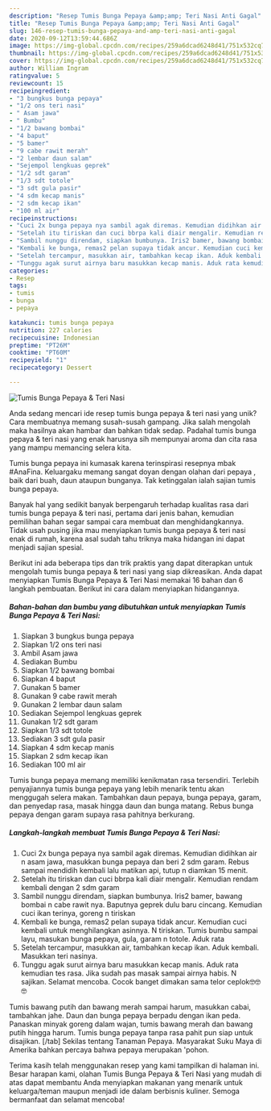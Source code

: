 ```yaml
---
description: "Resep Tumis Bunga Pepaya &amp;amp; Teri Nasi Anti Gagal"
title: "Resep Tumis Bunga Pepaya &amp;amp; Teri Nasi Anti Gagal"
slug: 146-resep-tumis-bunga-pepaya-and-amp-teri-nasi-anti-gagal
date: 2020-09-12T13:59:44.686Z
image: https://img-global.cpcdn.com/recipes/259a6dcad6248d41/751x532cq70/tumis-bunga-pepaya-teri-nasi-foto-resep-utama.jpg
thumbnail: https://img-global.cpcdn.com/recipes/259a6dcad6248d41/751x532cq70/tumis-bunga-pepaya-teri-nasi-foto-resep-utama.jpg
cover: https://img-global.cpcdn.com/recipes/259a6dcad6248d41/751x532cq70/tumis-bunga-pepaya-teri-nasi-foto-resep-utama.jpg
author: William Ingram
ratingvalue: 5
reviewcount: 15
recipeingredient:
- "3 bungkus bunga pepaya"
- "1/2 ons teri nasi"
- " Asam jawa"
- " Bumbu"
- "1/2 bawang bombai"
- "4 baput"
- "5 bamer"
- "9 cabe rawit merah"
- "2 lembar daun salam"
- "Sejempol lengkuas geprek"
- "1/2 sdt garam"
- "1/3 sdt totole"
- "3 sdt gula pasir"
- "4 sdm kecap manis"
- "2 sdm kecap ikan"
- "100 ml air"
recipeinstructions:
- "Cuci 2x bunga pepaya nya sambil agak diremas. Kemudian didihkan air n asam jawa, masukkan bunga pepaya dan beri 2 sdm garam. Rebus sampai mendidih kembali lalu matikan api, tutup n diamkan 15 menit."
- "Setelah itu tiriskan dan cuci bbrpa kali diair mengalir. Kemudian rendam kembali dengan 2 sdm garam"
- "Sambil nunggu direndam, siapkan bumbunya. Iris2 bamer, bawang bombai n cabe rawit nya. Baputnya geprek dulu baru cincang. Kemudian cuci ikan terinya, goreng n tiriskan"
- "Kembali ke bunga, remas2 pelan supaya tidak ancur. Kemudian cuci kembali untuk menghilangkan asinnya. N tiriskan. Tumis bumbu sampai layu, masukan bunga pepaya, gula, garam n totole. Aduk rata"
- "Setelah tercampur, masukkan air, tambahkan kecap ikan. Aduk kembali. Masukkan teri nasinya."
- "Tunggu agak surut airnya baru masukkan kecap manis. Aduk rata kemudian tes rasa. Jika sudah pas masak sampai airnya habis. N sajikan. Selamat mencoba. Cocok banget dimakan sama telor ceplok🤓🤓🤓"
categories:
- Resep
tags:
- tumis
- bunga
- pepaya

katakunci: tumis bunga pepaya 
nutrition: 227 calories
recipecuisine: Indonesian
preptime: "PT26M"
cooktime: "PT60M"
recipeyield: "1"
recipecategory: Dessert

---
```



![Tumis Bunga Pepaya &amp; Teri Nasi](https://img-global.cpcdn.com/recipes/259a6dcad6248d41/751x532cq70/tumis-bunga-pepaya-teri-nasi-foto-resep-utama.jpg)

Anda sedang mencari ide resep tumis bunga pepaya &amp; teri nasi yang unik? Cara membuatnya memang susah-susah gampang. Jika salah mengolah maka hasilnya akan hambar dan bahkan tidak sedap. Padahal tumis bunga pepaya &amp; teri nasi yang enak harusnya sih mempunyai aroma dan cita rasa yang mampu memancing selera kita.

Tumis bunga pepaya ini kumasak karena terinspirasi resepnya mbak #AnaFina. Keluargaku memang sangat doyan dengan olahan dari pepaya , baik dari buah, daun ataupun bunganya. Tak ketinggalan ialah sajian tumis bunga pepaya.

Banyak hal yang sedikit banyak berpengaruh terhadap kualitas rasa dari tumis bunga pepaya &amp; teri nasi, pertama dari jenis bahan, kemudian pemilihan bahan segar sampai cara membuat dan menghidangkannya. Tidak usah pusing jika mau menyiapkan tumis bunga pepaya &amp; teri nasi enak di rumah, karena asal sudah tahu triknya maka hidangan ini dapat menjadi sajian spesial.


Berikut ini ada beberapa tips dan trik praktis yang dapat diterapkan untuk mengolah tumis bunga pepaya &amp; teri nasi yang siap dikreasikan. Anda dapat menyiapkan Tumis Bunga Pepaya &amp; Teri Nasi memakai 16 bahan dan 6 langkah pembuatan. Berikut ini cara dalam menyiapkan hidangannya.

<!--inarticleads1-->

##### Bahan-bahan dan bumbu yang dibutuhkan untuk menyiapkan Tumis Bunga Pepaya &amp; Teri Nasi:

1. Siapkan 3 bungkus bunga pepaya
1. Siapkan 1/2 ons teri nasi
1. Ambil  Asam jawa
1. Sediakan  Bumbu
1. Siapkan 1/2 bawang bombai
1. Siapkan 4 baput
1. Gunakan 5 bamer
1. Gunakan 9 cabe rawit merah
1. Gunakan 2 lembar daun salam
1. Sediakan Sejempol lengkuas geprek
1. Gunakan 1/2 sdt garam
1. Siapkan 1/3 sdt totole
1. Sediakan 3 sdt gula pasir
1. Siapkan 4 sdm kecap manis
1. Siapkan 2 sdm kecap ikan
1. Sediakan 100 ml air


Tumis bunga pepaya memang memiliki kenikmatan rasa tersendiri. Terlebih penyajiannya tumis bunga pepaya yang lebih menarik tentu akan menggugah selera makan. Tambahkan daun pepaya, bunga pepaya, garam, dan penyedap rasa, masak hingga daun dan bunga matang. Rebus bunga pepaya dengan garam supaya rasa pahitnya berkurang. 

<!--inarticleads2-->

##### Langkah-langkah membuat Tumis Bunga Pepaya &amp; Teri Nasi:

1. Cuci 2x bunga pepaya nya sambil agak diremas. Kemudian didihkan air n asam jawa, masukkan bunga pepaya dan beri 2 sdm garam. Rebus sampai mendidih kembali lalu matikan api, tutup n diamkan 15 menit.
1. Setelah itu tiriskan dan cuci bbrpa kali diair mengalir. Kemudian rendam kembali dengan 2 sdm garam
1. Sambil nunggu direndam, siapkan bumbunya. Iris2 bamer, bawang bombai n cabe rawit nya. Baputnya geprek dulu baru cincang. Kemudian cuci ikan terinya, goreng n tiriskan
1. Kembali ke bunga, remas2 pelan supaya tidak ancur. Kemudian cuci kembali untuk menghilangkan asinnya. N tiriskan. Tumis bumbu sampai layu, masukan bunga pepaya, gula, garam n totole. Aduk rata
1. Setelah tercampur, masukkan air, tambahkan kecap ikan. Aduk kembali. Masukkan teri nasinya.
1. Tunggu agak surut airnya baru masukkan kecap manis. Aduk rata kemudian tes rasa. Jika sudah pas masak sampai airnya habis. N sajikan. Selamat mencoba. Cocok banget dimakan sama telor ceplok🤓🤓🤓


Tumis bawang putih dan bawang merah sampai harum, masukkan cabai, tambahkan jahe. Daun dan bunga pepaya berpadu dengan ikan peda. Panaskan minyak goreng dalam wajan, tumis bawang merah dan bawang putih hingga harum. Tumis bunga pepaya tanpa rasa pahit pun siap untuk disajikan. [/tab] Sekilas tentang Tanaman Pepaya. Masyarakat Suku Maya di Amerika bahkan percaya bahwa pepaya merupakan &#39;pohon. 

Terima kasih telah menggunakan resep yang kami tampilkan di halaman ini. Besar harapan kami, olahan Tumis Bunga Pepaya &amp; Teri Nasi yang mudah di atas dapat membantu Anda menyiapkan makanan yang menarik untuk keluarga/teman maupun menjadi ide dalam berbisnis kuliner. Semoga bermanfaat dan selamat mencoba!
